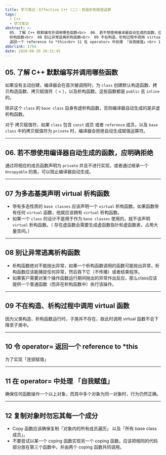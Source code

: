 ```yaml
---
title: 学习笔记：Effective C++ (二)：构造析构赋值运算
tags:
  - C++
  - 学习笔记
abstract: >-
  05. 了解 C++ 默默编写并调用哪些函数<br>  06. 若不想使用编译器自动生成的函数，应明确拒绝<br>  07 为多态基类声明 virtual
  析构函数<br>  08 别让异常逃离析构函数<br>  09 不在构造、析构过程中调用 virtual 函数<br> 10 令 operator=
  返回一个 reference to *this<br> 11 在 operator= 中处理 「自我赋值」<br> 12 复制对象时勿忘其每一个成分<br>
abbrlink: 1754
date: 2020-08-26 16:31:45
---
```


## 05. 了解 C++ 默默编写并调用哪些函数

如果没有主动创建，编译器会在首次被调用时，为 `class` 创建默认构造函数、拷贝构造函数、拷贝赋值符（ = ），以及析构函数。这些函数都是 `public` 且 `inline` 的。

除非这个 `class` 的 `base class` 自身有虚析构函数，否则编译器自动生成的是非虚析构函数。

对于 拷贝赋值符，如果 `class` 包含 `const` 成员 或者 `reference` 成员，以及 `base class` 中的拷贝赋值符为 `private` 时，编译器会拒绝自动生成赋值运算符。

---

## 06. 若不想使用编译器自动生成的函数，应明确拒绝

通过将相应的成员函数声明为 `private` 并且不进行实现，或者通过继承一个 `Uncopyable` 的类，可以阻止编译器自动生成。

---

## 07 为多态基类声明 virtual 析构函数

- 带有多态性质的 `base classes` 应该声明一个 `virtual` 析构函数。如果函数带有任何 `virtual` 函数，他就应该拥有 `virtual` 析构函数。
- 如果一个 `class` 的设计不是用于作为 `base classes` 使用的，就不该声明 `virtual` 析构函数。（ 存在虚函数会需要生成虚函数指针和虚函数表，占用大量空间。）

---

## 08 别让异常逃离析构函数

- 析构函数绝对不能抛出异常，如果一个析构函数调用的函数可能抛出异常，析构函数应该能捕捉任何异常，然后吞下它（不传播）或者结束程序。
- 如果客户需要对某个操作函数运行期间抛出的异常作出反应，那么class应该提供一个普通函数（而非在析构函数中）执行该操作。

---

## 09 不在构造、析构过程中调用 virtual 函数

因为父类构造、析构函数运行时，子类并不存在，故此时调用 virtual 函数不会下降至子类中。

---

## 10 令 operator= 返回一个 reference to *this

为了实现「连锁赋值」

---

## 11 在 operator= 中处理 「自我赋值」

确保任何函数操作一个以上对象，而其中多个对象为同一对象时，行为仍然正确。

---

## 12 复制对象时勿忘其每一个成分

- Copy 函数应该确保复制「对象内的所有成员遍历」 以及「所有 base class 成员」。
- 不要尝试以某一个 coping 函数实现另一个 coping 函数。应该把相同的代码部分放在第三个函数中，并由两个 coping 函数共同调用。
